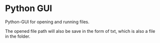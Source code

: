 # Python GUI
Python-GUI for opening and running files.

The opened file path will also be
save in the form of txt, which is also a file in the folder.
